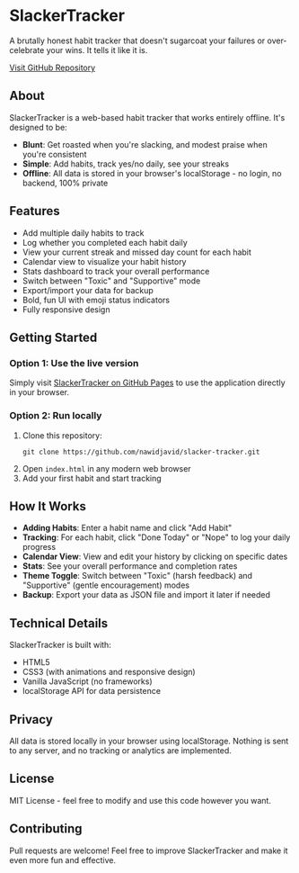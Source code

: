 # SlackerTracker

A brutally honest habit tracker that doesn't sugarcoat your failures or over-celebrate your wins. It tells it like it is.

[Visit GitHub Repository](https://github.com/NawidJavid/slacker-tracker)

## About

SlackerTracker is a web-based habit tracker that works entirely offline. It's designed to be:

- **Blunt**: Get roasted when you're slacking, and modest praise when you're consistent
- **Simple**: Add habits, track yes/no daily, see your streaks
- **Offline**: All data is stored in your browser's localStorage - no login, no backend, 100% private

## Features

- Add multiple daily habits to track
- Log whether you completed each habit daily
- View your current streak and missed day count for each habit
- Calendar view to visualize your habit history
- Stats dashboard to track your overall performance
- Switch between "Toxic" and "Supportive" mode
- Export/import your data for backup
- Bold, fun UI with emoji status indicators
- Fully responsive design

## Getting Started

### Option 1: Use the live version
Simply visit [SlackerTracker on GitHub Pages](https://nawidjavid.github.io/slacker-tracker/) to use the application directly in your browser.

### Option 2: Run locally
1. Clone this repository:
   ```
   git clone https://github.com/nawidjavid/slacker-tracker.git
   ```
2. Open `index.html` in any modern web browser
3. Add your first habit and start tracking

## How It Works

- **Adding Habits**: Enter a habit name and click "Add Habit"
- **Tracking**: For each habit, click "Done Today" or "Nope" to log your daily progress
- **Calendar View**: View and edit your history by clicking on specific dates
- **Stats**: See your overall performance and completion rates
- **Theme Toggle**: Switch between "Toxic" (harsh feedback) and "Supportive" (gentle encouragement) modes
- **Backup**: Export your data as JSON file and import it later if needed

## Technical Details

SlackerTracker is built with:
- HTML5
- CSS3 (with animations and responsive design)
- Vanilla JavaScript (no frameworks)
- localStorage API for data persistence

## Privacy

All data is stored locally in your browser using localStorage. Nothing is sent to any server, and no tracking or analytics are implemented.

## License

MIT License - feel free to modify and use this code however you want.

## Contributing

Pull requests are welcome! Feel free to improve SlackerTracker and make it even more fun and effective. 
